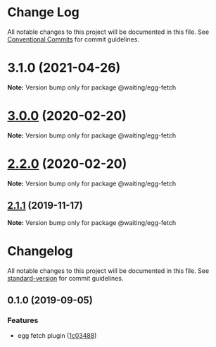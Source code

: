 # Change Log

All notable changes to this project will be documented in this file.
See [Conventional Commits](https://conventionalcommits.org) for commit guidelines.

# 3.1.0 (2021-04-26)

**Note:** Version bump only for package @waiting/egg-fetch





# [3.0.0](https://github.com/waitingsong/rxxfetch/compare/v2.2.0...v3.0.0) (2020-02-20)

**Note:** Version bump only for package @waiting/egg-fetch





# [2.2.0](https://github.com/waitingsong/rxxfetch/compare/v2.1.1...v2.2.0) (2020-02-20)

**Note:** Version bump only for package @waiting/egg-fetch





## [2.1.1](https://github.com/waitingsong/rxxfetch/compare/v2.1.0...v2.1.1) (2019-11-17)

**Note:** Version bump only for package @waiting/egg-fetch





# Changelog

All notable changes to this project will be documented in this file. See [standard-version](https://github.com/conventional-changelog/standard-version) for commit guidelines.

## 0.1.0 (2019-09-05)


### Features

* egg fetch plugin ([1c03488](https://github.com/waitingsong/egg-fetch/commit/1c03488))
